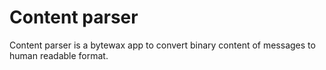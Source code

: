 # Content parser

Content parser is a bytewax app to convert binary content of messages to human readable format.
